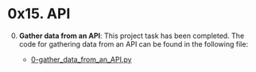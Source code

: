 # 0x15. API

0. **Gather data from an API**: This project task has been completed. The code for gathering data from an API can be found in the following file:

    - [0-gather_data_from_an_API.py](0-gather_data_from_an_API.py)
